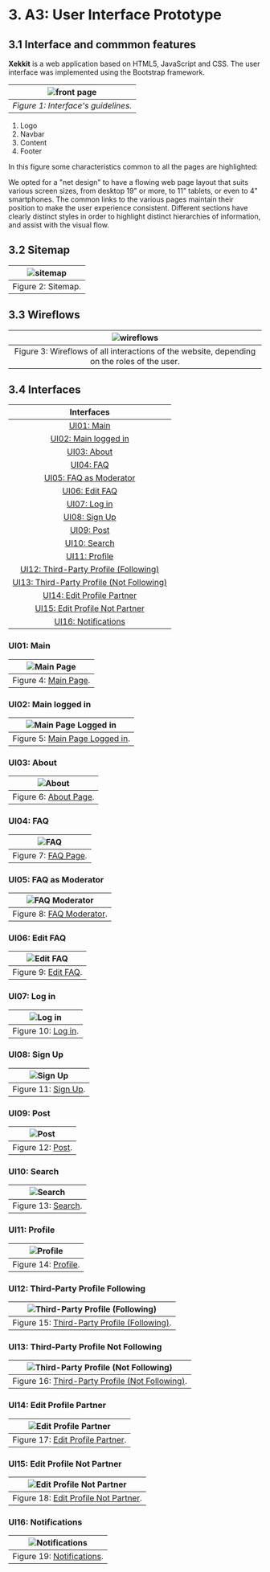# 3. A3: User Interface Prototype

## 3.1 Interface and commmon features
**Xekkit** is a web application based on HTML5, JavaScript and CSS. The user interface was implemented using the Bootstrap framework.

| ![front page](../img/common_features.png) |
|:--:| 
|*Figure 1: Interface's guidelines.*|
 1. Logo 
 2. Navbar  
 3. Content 
 4. Footer 


In this figure some characteristics common to all the pages are highlighted:

We opted for a "net design" to have a flowing web page layout that suits various screen sizes, from desktop 19" or more, to 11" tablets, or even to 4" smartphones.
The common links to the various pages maintain their position to make the user experience consistent.
Different sections have clearly distinct styles in order to highlight distinct hierarchies of information, and assist with the visual flow.

## 3.2 Sitemap

| ![sitemap](../img/sitemap.png) |
|:--:| 
| Figure 2: Sitemap. |

## 3.3 Wireflows

| ![wireflows](../img/wireflows.png) |
|:--:| 
| Figure 3: Wireflows of all interactions of the website, depending on the roles of the user. |


## 3.4 Interfaces
|Interfaces|
|:--:| 
| [UI01: Main](#UI01:-Main) | 
| [UI02: Main logged in](#UI02:-Main-logged-in) | 
| [UI03: About](#UI03:-About) | 
| [UI04: FAQ](#UI04:-FAQ) | 
| [UI05: FAQ as Moderator](#UI05:-FAQ-as-Moderator) |
|  [UI06: Edit FAQ](#UI06:-Edit-FAQ) |
|  [UI07: Log in](#UI07:-Log-in) |
|  [UI08: Sign Up](#UI08:-Sign-Up) |
|  [UI09: Post](#UI09:-Post) |
|  [UI10: Search](#UI10-Search) |
| [UI11: Profile](#UI11:-Profile) |
|  [UI12: Third-Party Profile (Following)](#UI12:-Third-Party-Profile-Following) |
| [UI13: Third-Party Profile (Not Following)](#UI13:-Third-Party-Profile-Not-Following) |
|  [UI14: Edit Profile Partner](#UI14:-Edit-Profile-Partner) |
|  [UI15: Edit Profile Not Partner](#UI15:-Edit-Profile-Not-Partner) |
|  [UI16: Notifications](#UI16:-Notifications) |


### UI01: Main
| ![Main Page](../img/main.png) |
|:--:| 
| Figure 4: [Main Page](http://lbaw2114-piu.lbaw-prod.fe.up.pt/pages/main.php). |

### UI02: Main logged in
| ![Main Page Logged in](../img/main_logged_in.png) |
|:--:| 
| Figure 5: [Main Page Logged in](http://lbaw2114-piu.lbaw-prod.fe.up.pt/pages/main_logged_in.php). |

### UI03: About
| ![About](../img/about.png) |
|:--:| 
| Figure 6: [About Page](http://lbaw2114-piu.lbaw-prod.fe.up.pt/pages/about_us.php). |

### UI04: FAQ
| ![FAQ](../img/faq.png) |
|:--:| 
| Figure 7: [FAQ Page](http://lbaw2114-piu.lbaw-prod.fe.up.pt/pages/faq). |

### UI05: FAQ as Moderator
| ![FAQ Moderator](../img/faq_moderator.png) |
|:--:| 
| Figure 8: [FAQ Moderator](http://lbaw2114-piu.lbaw-prod.fe.up.pt/pages/faq_moderator.php). |

### UI06: Edit FAQ
| ![Edit FAQ](../img/edit_faq.png) |
|:--:| 
| Figure 9: [Edit FAQ](http://lbaw2114-piu.lbaw-prod.fe.up.pt/pages/edit_faq.php). |

### UI07: Log in
| ![Log in](../img/login.png) |
|:--:| 
| Figure 10: [Log in](http://lbaw2114-piu.lbaw-prod.fe.up.pt/pages/login.php). |

### UI08: Sign Up
|![Sign Up](../img/register.png) |
|:--:| 
| Figure 11: [Sign Up](http://lbaw2114-piu.lbaw-prod.fe.up.pt/pages/register.php). |

### UI09: Post
| ![Post](../img/news.png)|
|:--:| 
| Figure 12: [Post](http://lbaw2114-piu.lbaw-prod.fe.up.pt/pages/news-php). |

### UI10: Search
| ![Search](../img/search.png)|
|:--:| 
| Figure 13: [Search](http://lbaw2114-piu.lbaw-prod.fe.up.pt/pages/search.php). |

### UI11: Profile
| ![Profile](../img/profile.png)|
|:--:| 
| Figure 14: [Profile](http://lbaw2114-piu.lbaw-prod.fe.up.pt/pages/profile.php). |

### UI12: Third-Party Profile Following
| ![Third-Party Profile (Following)](../img/profile_other_unfollow.png)|
|:--:| 
| Figure 15: [Third-Party Profile (Following)](http://lbaw2114-piu.lbaw-prod.fe.up.pt/pages/profile_other_unfollow.php). |

### UI13: Third-Party Profile Not Following
| ![Third-Party Profile (Not Following)](../img/profile_other_follow.png)|
|:--:| 
| Figure 16: [Third-Party Profile (Not Following)](http://lbaw2114-piu.lbaw-prod.fe.up.pt/pages/profile_other_follow.php). |

### UI14: Edit Profile Partner
| ![Edit Profile Partner](../img/edit_profile_partner.png)|
|:--:| 
| Figure 17: [Edit Profile Partner](http://lbaw2114-piu.lbaw-prod.fe.up.pt/pages/edit_profile_partner.php). |

### UI15: Edit Profile Not Partner
| ![Edit Profile Not Partner](../img/edit_profile_no_partner.png)|
|:--:| 
| Figure 18: [Edit Profile Not Partner](http://lbaw2114-piu.lbaw-prod.fe.up.pt/pages/edit_profile_no_partner.php). |

### UI16: Notifications
| ![Notifications](../img/notifications.png)|
|:--:| 
| Figure 19: [Notifications](http://lbaw2114-piu.lbaw-prod.fe.up.pt/pages/notifications.php). |

